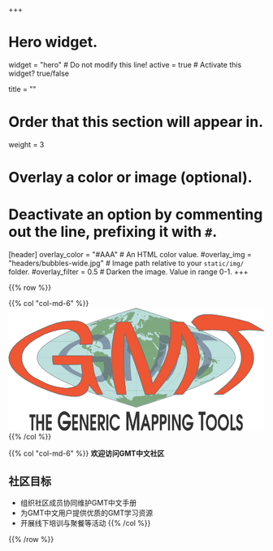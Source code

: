 +++
# Hero widget.
widget = "hero"  # Do not modify this line!
active = true  # Activate this widget? true/false

title = ""

# Order that this section will appear in.
weight = 3

# Overlay a color or image (optional).
#   Deactivate an option by commenting out the line, prefixing it with `#`.
[header]
  overlay_color = "#AAA"  # An HTML color value.
  #overlay_img = "headers/bubbles-wide.jpg"  # Image path relative to your `static/img/` folder.
  #overlay_filter = 0.5  # Darken the image. Value in range 0-1.
+++

{{% row %}}

{{% col "col-md-6" %}}
[![GMT logo](/img/GMT_logo.png)](http://gmt.soest.hawaii.edu/)
{{% /col %}}

{{% col "col-md-6" %}}
**欢迎访问GMT中文社区 <i class="fas fa-globe-asia"></i>**

## 社区目标

- 组织社区成员协同维护GMT中文手册
- 为GMT中文用户提供优质的GMT学习资源
- 开展线下培训与聚餐等活动
{{% /col %}}

{{% /row %}}
